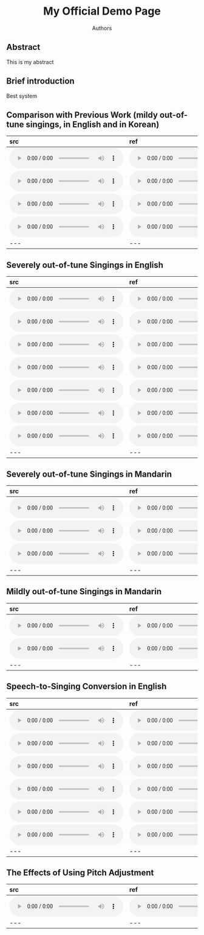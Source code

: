 # <center> My Official Demo Page</center>

<center> Authors </center>  


## Abstract
This is my abstract

## Brief introduction
Best system

## Comparison with Previous Work (mildy out-of-tune singings, in English and in Korean)

| src | ref | other | ours | 
| :--- | :--- | :--- | :--- |
| <audio src="4songs/korean_paper_src/letItGo.mp3" controls preload></audio> | <audio src="4songs/korean_paper_ref/letItGo.mp3" controls preload></audio> | <audio src="4songs/korean_paper_other/letItGo.mp3" controls preload></audio> | <audio src="4songs/korean_paper_ours/letItGo.mp3" controls preload></audio> |
| <audio src="4songs/korean_paper_src/loveu.mp3" controls preload></audio> | <audio src="4songs/korean_paper_ref/loveu.mp3" controls preload></audio> | <audio src="4songs/korean_paper_other/loveu.mp3" controls preload></audio> | <audio src="4songs/korean_paper_ours/loveu.mp3" controls preload></audio> |
| <audio src="4songs/korean_paper_src/drunk.mp3" controls preload></audio> | <audio src="4songs/korean_paper_ref/drunk.mp3" controls preload></audio> | <audio src="4songs/korean_paper_other/drunk.mp3" controls preload></audio> | <audio src="4songs/korean_paper_ours/drunk.mp3" controls preload></audio> |
| <audio src="4songs/korean_paper_src/cherry.mp3" controls preload></audio> | <audio src="4songs/korean_paper_ref/cherry.mp3" controls preload></audio> | <audio src="4songs/korean_paper_other/cherry.mp3" controls preload></audio> | <audio src="4songs/korean_paper_ours/cherry.mp3" controls preload></audio> |
| --- | --- | --- | --- |

## Severely out-of-tune Singings in English

| src | ref | ours |
| :--- | :--- | :--- |
| <audio src="english_tests/src/middle3.mp3" controls preload></audio> | <audio src="english_tests/ref/middle3.mp3" controls preload></audio> | <audio src="english_tests/ours_mp3/middle3.mp3" controls preload></audio> |
| <audio src="english_tests/src/lovein2.mp3" controls preload></audio> | <audio src="english_tests/ref/lovein2.mp3" controls preload></audio> | <audio src="english_tests/ours_mp3/lovein2.mp3" controls preload></audio> |
| <audio src="english_tests/src/friend3.mp3" controls preload></audio> | <audio src="english_tests/ref/friend3.mp3" controls preload></audio> | <audio src="english_tests/ours_mp3/friend3.mp3" controls preload></audio> |
| <audio src="english_tests/src/listen2.mp3" controls preload></audio> | <audio src="english_tests/ref/listen2.mp3" controls preload></audio> | <audio src="english_tests/ours_mp3/listen2.mp3" controls preload></audio> |
| <audio src="english_tests/src/peace3.mp3" controls preload></audio> | <audio src="english_tests/ref/peace3.mp3" controls preload></audio> | <audio src="english_tests/ours_mp3/peace3.mp3" controls preload></audio> |
| <audio src="english_tests/src/sunshine3.mp3" controls preload></audio> | <audio src="english_tests/ref/sunshine3.mp3" controls preload></audio> | <audio src="english_tests/ours_mp3/sunshine3.mp3" controls preload></audio> |
| <audio src="english_tests/src/twinkle4.mp3" controls preload></audio> | <audio src="english_tests/ref/twinkle4.mp3" controls preload></audio> | <audio src="english_tests/ours_mp3/twinkle4.mp3" controls preload></audio> |
| --- | --- | --- |

## Severely out-of-tune Singings in Mandarin

| src | ref | ours |
| :--- | :--- | :--- |
| <audio src="mandarin_tests/severe/src_mp3/l_girl_p1.mp3" controls preload></audio> | <audio src="mandarin_tests/severe/ref/l_girl_p1.wav" controls preload></audio> | <audio src="mandarin_tests/severe/res_mp3/l_girl_p1.mp3" controls preload></audio> |
| <audio src="mandarin_tests/severe/src_mp3/l_dxh_p1.mp3" controls preload></audio> | <audio src="mandarin_tests/severe/ref/l_dxh_p1.wav" controls preload></audio> | <audio src="mandarin_tests/severe/res_mp3/l_dxh_p1.mp3" controls preload></audio> |
| <audio src="mandarin_tests/severe/src_mp3/1word.mp3" controls preload></audio> | <audio src="mandarin_tests/severe/ref/1word.wav" controls preload></audio> | <audio src="mandarin_tests/severe/res_mp3/1word.mp3" controls preload></audio> |
| --- | --- | --- |

## Mildly out-of-tune Singings in Mandarin

| src | ref | ours |
| :--- | :--- | :--- |
| <audio src="mandarin_tests/mildly/src_mp3/f_eyes.mp3" controls preload></audio> | <audio src="mandarin_tests/mildly/ref/f_eyes.wav" controls preload></audio> | <audio src="mandarin_tests/mildly/res_mp3/f_eyes.mp3" controls preload></audio> |
| <audio src="mandarin_tests/mildly/src_mp3/10000.mp3" controls preload></audio> | <audio src="mandarin_tests/mildly/ref/10000.wav" controls preload></audio> | <audio src="mandarin_tests/mildly/res_mp3/10000.mp3" controls preload></audio> |
| --- | --- | --- |

## Speech-to-Singing Conversion in English

| src | ref | ours |
| :--- | :--- | :--- |
| <audio src="read2sing_tests/src_mp3/ADIZ_13_1.mp3" controls preload></audio> | <audio src="read2sing_tests/ref/ADIZ_13_1.wav" controls preload></audio> | <audio src="read2sing_tests/ours_mp3/ADIZ_13_1.mp3" controls preload></audio> |
| <audio src="read2sing_tests/src_mp3/ADIZ_18_1.mp3" controls preload></audio> | <audio src="read2sing_tests/ref/ADIZ_18_1.wav" controls preload></audio> | <audio src="read2sing_tests/ours_mp3/ADIZ_18_1.mp3" controls preload></audio> |
| <audio src="read2sing_tests/src_mp3/JLEE_11_1.mp3" controls preload></audio> | <audio src="read2sing_tests/ref/JLEE_11_1.wav" controls preload></audio> | <audio src="read2sing_tests/ours_mp3/JLEE_11_1.mp3" controls preload></audio> |
| <audio src="read2sing_tests/src_mp3/ZHIY_03_1.mp3" controls preload></audio> | <audio src="read2sing_tests/ref/ZHIY_03_1.wav" controls preload></audio> | <audio src="read2sing_tests/ours_mp3/ZHIY_03_1.mp3" controls preload></audio> |
| <audio src="read2sing_tests/src_mp3/sunshine.mp3" controls preload></audio> | <audio src="read2sing_tests/ref/sunshine.wav" controls preload></audio> | <audio src="read2sing_tests/ours_mp3/sunshine.mp3" controls preload></audio> |
| <audio src="read2sing_tests/src_mp3/middle.mp3" controls preload></audio> | <audio src="read2sing_tests/ref/middle.wav" controls preload></audio> | <audio src="read2sing_tests/ours_mp3/middle.mp3" controls preload></audio> |
| --- | --- | --- |

## The Effects of Using Pitch Adjustment

| src | ref | w/o Pitch Adjustment | w/ Pitch Adjustment |
| :--- | :--- | :--- | :--- |
| <audio src="mandarin_tests/mildly/src_mp3/f_eyes.mp3" controls preload></audio> | <audio src="mandarin_tests/mildly/ref/f_eyes.wav" controls preload></audio> | <audio src="mandarin_tests/mildly/res_notAdjustF0_mp3/f_eyes.mp3" controls preload></audio> | <audio src="mandarin_tests/mildly/res_mp3/f_eyes.mp3" controls preload></audio> |
| --- | --- | --- | --- |

